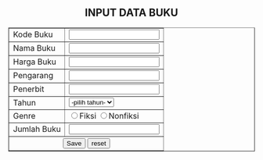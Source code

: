 <!DOCTYPE html>
<html lang="en">
<head>
    <meta charset="UTF-8">
    <meta name="viewport" content="width=device-width, initial-scale=1.0">
    <title>INPUT DATA</title>
</head>
<body>
    <H2 align="center">INPUT DATA BUKU</H2>
    <form action="simpan_lat.php" method="POST">
        <table border="1" align="center" cellpadding="7" cellspacing="0">
            <tr>
                <td>Kode Buku</td>
                <td><input type="text" name="kode_buku"></td>
            </tr>
            <tr>
                <td>Nama Buku</td>
                <td><input type="text" name="nama_buku"></td>
            </tr>
            <tr>
                <td>Harga Buku</td>
                <td><input type="number" name="harga_buku"></td>
            </tr>
            <tr>
                <td>Pengarang</td>
                <td><input type="text" name="pengarang"></td>
            </tr>
            <tr>
                <td>Penerbit</td>
                <td><input type="text" name="penerbit"></td>
            </tr>
            <tr>
                <td>Tahun</td>
                <td>
                    <select name="tahun" id="tahun">
                        <option value="">-pilih tahun-</option>
                        <option value="2024">2024</option>
                        <option value="2023">2023</option>
                        <option value="2022">2022</option>
                        <option value="2021">2021</option>
                        <option value="2020">2020</option>
                    </select>
                </td>
            </tr>
            <tr>
                <td>Genre</td>
                <td>
                    <input type="radio" name="genre" value="fiksi">Fiksi
                    <input type="radio" name="genre" value="nonfiksi">Nonfiksi
                </td>
            </tr>
            <tr>
                <td>Jumlah Buku</td>
                <td><input type="number" name="jumlah_buku"></td>
            </tr>
            <tr>
                <td colspan="2" align="center">
                    <input type="submit" value="Save">
                    <input type="reset" value="reset">
                </td>
            </tr>
        </table>
    </form>
</body>
</html>
